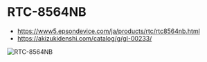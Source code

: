 # RTC-8564NB

* <https://www5.epsondevice.com/ja/products/rtc/rtc8564nb.html>
* <https://akizukidenshi.com/catalog/g/gI-00233/>

![RTC-8564NB](https://www5.epsondevice.com/ja/products/rtc/img/pic21.jpg)

